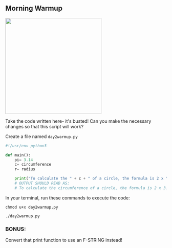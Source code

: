 ## Morning Warmup

<img src="https://i.pinimg.com/474x/88/25/58/882558e89a31afaf4e0d089d7b2fade4.jpg" width="300"/>

Take the code written here- it's busted! Can you make the necessary changes so that this script will work?

Create a file named `day2warmup.py`

```python
#!/usr/env python3

def main():
    pi= 3.14
    c= circumference
    r= radius

    print("To calculate the " + c + " of a circle, the formula is 2 x " + pi + " x " + " r " )
    # OUTPUT SHOULD READ AS:
    # To calculate the circumference of a circle, the formula is 2 x 3.14 x radius

```

In your terminal, run these commands to execute the code:

`chmod u+x day2warmup.py`

`./day2warmup.py`

### BONUS:

Convert that print function to use an F-STRING instead!
